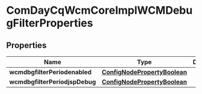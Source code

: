 
# ComDayCqWcmCoreImplWCMDebugFilterProperties

## Properties
Name | Type | Description | Notes
------------ | ------------- | ------------- | -------------
**wcmdbgfilterPeriodenabled** | [**ConfigNodePropertyBoolean**](ConfigNodePropertyBoolean.md) |  |  [optional]
**wcmdbgfilterPeriodjspDebug** | [**ConfigNodePropertyBoolean**](ConfigNodePropertyBoolean.md) |  |  [optional]



